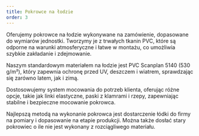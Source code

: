```yaml
---
title: Pokrowce na łodzie
order: 3
---
```


Oferujemy pokrowce na łodzie wykonywane na zamówienie, dopasowane do wymiarów
jednostki. Tworzymy je z trwałych tkanin PVC, które są odporne na warunki
atmosferyczne i łatwe w montażu, co umożliwia szybkie zakładanie i zdejmowanie.

Naszym standardowym materiałem na łodzie jest PVC Scanplan 5140 (530 g/m²), który zapewnia
ochronę przed UV, deszczem i wiatrem, sprawdzając się zarówno latem, jak i zimą.

Dostosowujemy system mocowania do potrzeb klienta, oferując różne opcje, takie
jak linki elastyczne, paski z klamrami i rzepy, zapewniając stabilne i
bezpieczne mocowanie pokrowca.

Najlepszą metodą na wykonanie pokrowca jest dostarczenie łódki do firmy na
pomiary i dopasowanie na etapie produkcji. Można także dosłać stary pokrowiec o
ile nie jest wykonany z rozciągliwego materiału.
